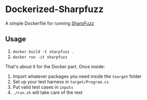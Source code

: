 # Dockerized-Sharpfuzz
A simple Dockerfile for running [SharpFuzz](https://github.com/Metalnem/sharpfuzz)

## Usage

1. `docker build -t sharpfuzz .`
2. `docker run -it sharpfuzz`

That's about it for the Docker part. Once inside:

1. Import whatever packages you need inside the `tearget` folder
2. Set up your test harness in `target/Program.cs`
3. Put valid test cases in `inputs`
4. `./run.sh` will take care of the rest
